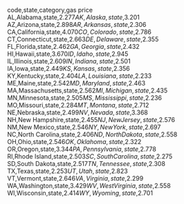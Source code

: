code,state,category,gas price  
AL,Alabama,state,$2.277  
AK,Alaska,state,$3.201  
AZ,Arizona,state,$2.898  
AR,Arkansas,state,$2.306  
CA,California,state,$4.070  
CO,Colorado,state,$2.786  
CT,Connecticut,state,$2.663  
DE,Delaware,state,$2.355  
FL,Florida,state,$2.462  
GA,Georgia,state,$2.432  
HI,Hawaii,state,$3.670  
ID,Idaho,state,$2.945  
IL,Illinois,state,$2.609  
IN,Indiana,state,$2.501  
IA,Iowa,state,$2.449  
KS,Kansas,state,$2.356  
KY,Kentucky,state,$2.404  
LA,Louisiana,state,$2.233  
ME,Maine,state,$2.542  
MD,Maryland,state,$2.463  
MA,Massachusetts,state,$2.562  
MI,Michigan,state,$2.435  
MN,Minnesota,state,$2.505  
MS,Mississippi,state,$2.236  
MO,Missouri,state,$2.284  
MT,Montana,state,$2.712  
NE,Nebraska,state,$2.499  
NV,Nevada,state,$3.368  
NH,New Hampshire,state,$2.455  
NJ,New Jersey,state,$2.576  
NM,New Mexico,state,$2.546  
NY,New York,state,$2.697  
NC,North Carolina,state,$2.406  
ND,North Dakota,state,$2.558  
OH,Ohio,state,$2.546  
OK,Oklahoma,state,$2.322  
OR,Oregon,state,$3.344  
PA,Pennsylvania,state,$2.778  
RI,Rhode Island,state,$2.503  
SC,South Carolina,state,$2.275  
SD,South Dakota,state,$2.517  
TN,Tennessee,state,$2.308  
TX,Texas,state,$2.253  
UT,Utah,state,$2.823  
VT,Vermont,state,$2.646  
VA,Virginia,state,$2.299  
WA,Washington,state,$3.429  
WV,West Virginia,state,$2.558  
WI,Wisconsin,state,$2.414  
WY,Wyoming,state,$2.701  
